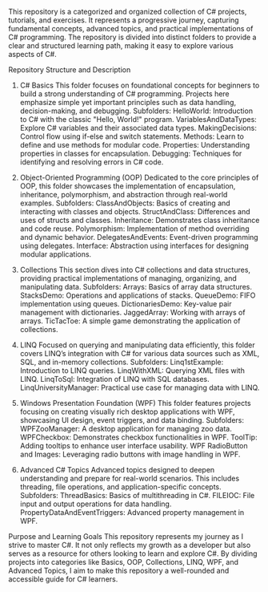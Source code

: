 This repository is a  categorized and organized collection of C# projects, tutorials, and exercises. It represents a progressive journey, capturing fundamental concepts, advanced topics, and practical implementations of C# programming. The repository is divided into distinct folders to provide a clear and structured learning path, making it easy to explore various aspects of C#.

Repository Structure and Description
1. C# Basics
This folder focuses on foundational concepts for beginners to build a strong understanding of C# programming. Projects here emphasize simple yet important principles such as data handling, decision-making, and debugging.
Subfolders:
HelloWorld: Introduction to C# with the classic "Hello, World!" program.
VariablesAndDataTypes: Explore C# variables and their associated data types.
MakingDecisions: Control flow using if-else and switch statements.
Methods: Learn to define and use methods for modular code.
Properties: Understanding properties in classes for encapsulation.
Debugging: Techniques for identifying and resolving errors in C# code.

2. Object-Oriented Programming (OOP)
Dedicated to the core principles of OOP, this folder showcases the implementation of encapsulation, inheritance, polymorphism, and abstraction through real-world examples.
Subfolders:
ClassAndObjects: Basics of creating and interacting with classes and objects.
StructAndClass: Differences and uses of structs and classes.
Inheritance: Demonstrates class inheritance and code reuse.
Polymorphism: Implementation of method overriding and dynamic behavior.
DelegatesAndEvents: Event-driven programming using delegates.
Interface: Abstraction using interfaces for designing modular applications.


3. Collections
This section dives into C# collections and data structures, providing practical implementations of managing, organizing, and manipulating data.
Subfolders:
Arrays: Basics of array data structures.
StacksDemo: Operations and applications of stacks.
QueueDemo: FIFO implementation using queues.
DictionariesDemo: Key-value pair management with dictionaries.
JaggedArray: Working with arrays of arrays.
TicTacToe: A simple game demonstrating the application of collections.


4. LINQ
Focused on querying and manipulating data efficiently, this folder covers LINQ’s integration with C# for various data sources such as XML, SQL, and in-memory collections.
Subfolders:
Linq1stExample: Introduction to LINQ queries.
LinqWithXML: Querying XML files with LINQ.
LinqToSql: Integration of LINQ with SQL databases.
LinqUniversityManager: Practical use case for managing data with LINQ.


5. Windows Presentation Foundation (WPF)
This folder features projects focusing on creating visually rich desktop applications with WPF, showcasing UI design, event triggers, and data binding.
Subfolders:
WPFZooManager: A desktop application for managing zoo data.
WPFCheckbox: Demonstrates checkbox functionalities in WPF.
ToolTip: Adding tooltips to enhance user interface usability.
WPF RadioButton and Images: Leveraging radio buttons with image handling in WPF.


6. Advanced C# Topics
Advanced topics designed to deepen understanding and prepare for real-world scenarios. This includes threading, file operations, and application-specific concepts.
Subfolders:
ThreadBasics: Basics of multithreading in C#.
FILEIOC: File input and output operations for data handling.
PropertyDataAndEventTriggers: Advanced property management in WPF.


Purpose and Learning Goals
This repository represents my journey as I strive to master C#. It not only reflects my growth as a developer but also serves as a resource for others looking to learn and explore C#. By dividing projects into categories like Basics, OOP, Collections, LINQ, WPF, and Advanced Topics, I aim to make this repository a well-rounded and accessible guide for C# learners.
